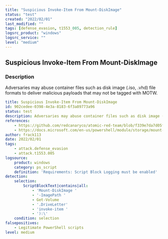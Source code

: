 ```yaml
---
title: "Suspicious Invoke-Item From Mount-DiskImage"
status: "test"
created: "2022/02/01"
last_modified: ""
tags: [defense_evasion, t1553_005, detection_rule]
logsrc_product: "windows"
logsrc_service: ""
level: "medium"
---
```


## Suspicious Invoke-Item From Mount-DiskImage

### Description

Adversaries may abuse container files such as disk image (.iso, .vhd) file formats to deliver malicious payloads that may not be tagged with MOTW.

```yml
title: Suspicious Invoke-Item From Mount-DiskImage
id: 902cedee-0398-4e3a-8183-6f3a89773a96
status: test
description: Adversaries may abuse container files such as disk image (.iso, .vhd) file formats to deliver malicious payloads that may not be tagged with MOTW.
references:
    - https://github.com/redcanaryco/atomic-red-team/blob/f339e7da7d05f6057fdfcdd3742bfcf365fee2a9/atomics/T1553.005/T1553.005.md#atomic-test-2---mount-an-iso-image-and-run-executable-from-the-iso
    - https://docs.microsoft.com/en-us/powershell/module/storage/mount-diskimage?view=windowsserver2022-ps
author: frack113
date: 2022/02/01
tags:
    - attack.defense_evasion
    - attack.t1553.005
logsource:
    product: windows
    category: ps_script
    definition: 'Requirements: Script Block Logging must be enabled'
detection:
    selection:
        ScriptBlockText|contains|all:
            - 'Mount-DiskImage '
            - '-ImagePath '
            - Get-Volume
            - '.DriveLetter'
            - 'invoke-item '
            - '):\'
    condition: selection
falsepositives:
    - Legitimate PowerShell scripts
level: medium

```
